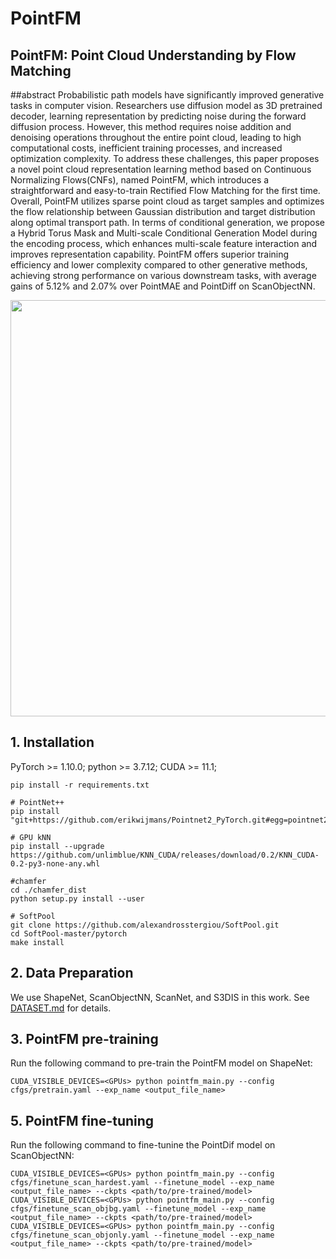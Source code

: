 # PointFM

## PointFM: Point Cloud Understanding by Flow Matching

##abstract
Probabilistic path models have significantly improved generative tasks in computer vision. Researchers use diffusion model as 3D pretrained decoder, learning representation by predicting noise during the forward diffusion process. However, this method requires noise addition and denoising operations throughout the entire point cloud, leading to high computational costs, inefficient training processes, and increased optimization complexity. To address these challenges, this paper proposes a novel point cloud representation learning method based on Continuous Normalizing Flows(CNFs), named PointFM, which introduces a straightforward and easy-to-train Rectified Flow Matching for the first time. Overall, PointFM utilizes sparse point cloud as target samples and optimizes the flow relationship between Gaussian distribution and target distribution along optimal transport path. In terms of conditional generation, we propose a Hybrid Torus Mask and Multi-scale Conditional Generation Model during the encoding process, which enhances multi-scale feature interaction and improves representation capability. PointFM offers superior training efficiency and lower complexity compared to other generative methods, achieving strong performance on various downstream tasks, with average gains of 5.12\% and 2.07\% over PointMAE and PointDiff on ScanObjectNN.

<div  align="center">    
 <img src="./figure/PointFM.png" width = "666"  align=center />
</div>


## 1. Installation
PyTorch >= 1.10.0;
python >= 3.7.12;
CUDA >= 11.1;

```
pip install -r requirements.txt
```

```
# PointNet++
pip install "git+https://github.com/erikwijmans/Pointnet2_PyTorch.git#egg=pointnet2_ops&subdirectory=pointnet2_ops_lib"

# GPU kNN
pip install --upgrade https://github.com/unlimblue/KNN_CUDA/releases/download/0.2/KNN_CUDA-0.2-py3-none-any.whl

#chamfer
cd ./chamfer_dist 
python setup.py install --user

# SoftPool
git clone https://github.com/alexandrosstergiou/SoftPool.git
cd SoftPool-master/pytorch
make install
```

## 2. Data Preparation

We use ShapeNet, ScanObjectNN, ScanNet, and S3DIS in this work. See [DATASET.md](./DATASET.md) for details.


## 3. PointFM pre-training

Run the following command to pre-train the PointFM model on ShapeNet:
```
CUDA_VISIBLE_DEVICES=<GPUs> python pointfm_main.py --config cfgs/pretrain.yaml --exp_name <output_file_name>
```

## 5. PointFM fine-tuning
Run the following command to fine-tunine the PointDif model on ScanObjectNN:
```
CUDA_VISIBLE_DEVICES=<GPUs> python pointfm_main.py --config cfgs/finetune_scan_hardest.yaml --finetune_model --exp_name <output_file_name> --ckpts <path/to/pre-trained/model>
CUDA_VISIBLE_DEVICES=<GPUs> python pointfm_main.py --config cfgs/finetune_scan_objbg.yaml --finetune_model --exp_name <output_file_name> --ckpts <path/to/pre-trained/model>
CUDA_VISIBLE_DEVICES=<GPUs> python pointfm_main.py --config cfgs/finetune_scan_objonly.yaml --finetune_model --exp_name <output_file_name> --ckpts <path/to/pre-trained/model>